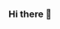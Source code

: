 ### Hi there 👋

<!--
**SiddhantJha317/SiddhantJha317** is a ✨ _special_ ✨ repository because its `README.md` (this file) appears on your GitHub profile.

Here are some ideas to get you started:

- 🔭 I’m currently working on Deep Learning Projects and Papers Implementation
- 🌱 I’m currently learning Transformer Networks and ML pipelines
- 👯 I’m looking to collaborate on GUI for ML models.
- 🤔 I’m looking for help with Deep Learning
- 💬 Ask me about Data Science
- 📫 How to reach me: siddhantjha317@gmail.com
- ⚡ Fun fact: I speak 3 langauges 
-->
